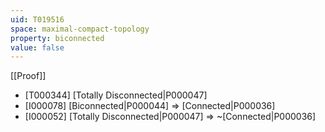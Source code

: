 ```yaml
---
uid: T019516
space: maximal-compact-topology
property: biconnected
value: false
---
```

[[Proof]]

* [T000344] [Totally Disconnected|P000047]
* [I000078] [Biconnected|P000044] => [Connected|P000036]
* [I000052] [Totally Disconnected|P000047] => ~[Connected|P000036]

